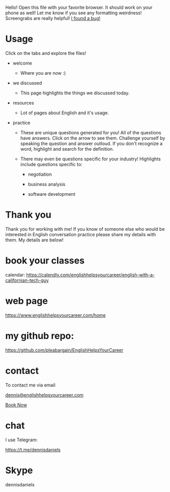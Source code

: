 Hello! Open this file with your favorite browser. It should work on your phone as well! Let me know if you see any formatting weirdness! Screengrabs are really helpful! 
<a href="mailto:dennis@englishhelpsyourcareer.com?subject=I found a bug in v9.5&body=Message me!">I found a bug!</a>



# Usage
Click on the tabs and explore the files!

- welcome
  - Where you are now :)
  
- we discussed  
  - This page highlights the things we discussed today.

- resources
  - Lot of pages about English and it's usage.

- practice
  - These are unique questions generated for you! All of the questions have answers. Click on the arrow to see them. Challenge yourself by speaking the question and answer outloud. If you don't recognize a word, highlight and search for the definition. 
  
  - There may even be questions specific for your industry! Highlights include questions specific to:

    - negotiation

    - business analysis

    - software development


# Thank you

Thank you for working with me! If you know of someone else who would be interested in English conversation practice please share my details with them. My details are below!


# book your classes 

calendar: https://calendly.com/englishhelpsyourcareer/english-with-a-californian-tech-guy


# web page

https://www.englishhelpsyourcareer.com/home


# my github repo:

https://github.com/pleabargain/EnglishHelpsYourCareer

  


# contact

To contact me via email

<a href="mailto:dennis@englishhelpsyourcareer.com">dennis@englishhelpsyourcareer.com</a>

<a href="mailto:dennis@englishhelpsyourcareer.com?subject=English class request&body=Message me!">Book Now</a>


# chat
I use Telegram:

https://t.me/dennisdaniels

  

# Skype

dennisdaniels


